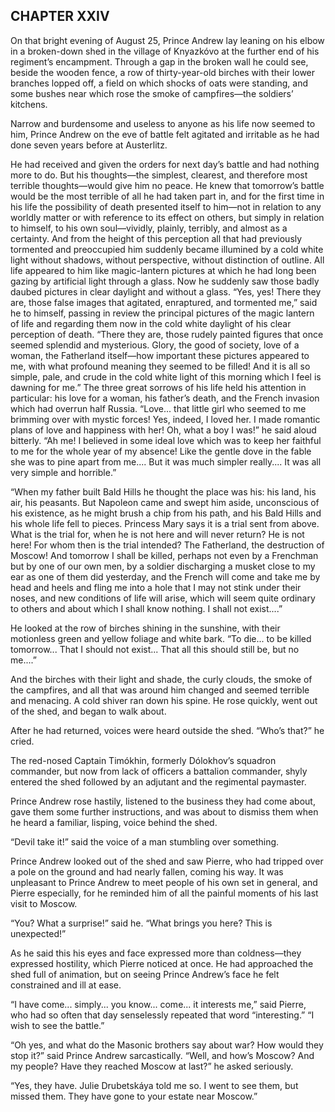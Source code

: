 ## CHAPTER XXIV

On that bright evening of August 25, Prince Andrew lay leaning on his
elbow in a broken-down shed in the village of Knyazkóvo at the further
end of his regiment’s encampment. Through a gap in the broken wall he
could see, beside the wooden fence, a row of thirty-year-old birches
with their lower branches lopped off, a field on which shocks of
oats were standing, and some bushes near which rose the smoke of
campfires—the soldiers’ kitchens.

Narrow and burdensome and useless to anyone as his life now seemed to
him, Prince Andrew on the eve of battle felt agitated and irritable as
he had done seven years before at Austerlitz.

He had received and given the orders for next day’s battle and had
nothing more to do. But his thoughts—the simplest, clearest, and
therefore most terrible thoughts—would give him no peace. He knew that
tomorrow’s battle would be the most terrible of all he had taken
part in, and for the first time in his life the possibility of death
presented itself to him—not in relation to any worldly matter or with
reference to its effect on others, but simply in relation to himself, to
his own soul—vividly, plainly, terribly, and almost as a certainty. And
from the height of this perception all that had previously tormented and
preoccupied him suddenly became illumined by a cold white light without
shadows, without perspective, without distinction of outline. All life
appeared to him like magic-lantern pictures at which he had long been
gazing by artificial light through a glass. Now he suddenly saw those
badly daubed pictures in clear daylight and without a glass. “Yes,
yes! There they are, those false images that agitated, enraptured,
and tormented me,” said he to himself, passing in review the principal
pictures of the magic lantern of life and regarding them now in the cold
white daylight of his clear perception of death. “There they are, those
rudely painted figures that once seemed splendid and mysterious.
Glory, the good of society, love of a woman, the Fatherland itself—how
important these pictures appeared to me, with what profound meaning they
seemed to be filled! And it is all so simple, pale, and crude in the
cold white light of this morning which I feel is dawning for me.” The
three great sorrows of his life held his attention in particular: his
love for a woman, his father’s death, and the French invasion which had
overrun half Russia. “Love... that little girl who seemed to me brimming
over with mystic forces! Yes, indeed, I loved her. I made romantic plans
of love and happiness with her! Oh, what a boy I was!” he said aloud
bitterly. “Ah me! I believed in some ideal love which was to keep her
faithful to me for the whole year of my absence! Like the gentle dove
in the fable she was to pine apart from me.... But it was much simpler
really.... It was all very simple and horrible.”

“When my father built Bald Hills he thought the place was his: his
land, his air, his peasants. But Napoleon came and swept him aside,
unconscious of his existence, as he might brush a chip from his path,
and his Bald Hills and his whole life fell to pieces. Princess Mary says
it is a trial sent from above. What is the trial for, when he is not
here and will never return? He is not here! For whom then is the trial
intended? The Fatherland, the destruction of Moscow! And tomorrow I
shall be killed, perhaps not even by a Frenchman but by one of our own
men, by a soldier discharging a musket close to my ear as one of them
did yesterday, and the French will come and take me by head and heels
and fling me into a hole that I may not stink under their noses, and new
conditions of life will arise, which will seem quite ordinary to others
and about which I shall know nothing. I shall not exist....”

He looked at the row of birches shining in the sunshine, with their
motionless green and yellow foliage and white bark. “To die... to be
killed tomorrow... That I should not exist... That all this should still
be, but no me....”

And the birches with their light and shade, the curly clouds, the
smoke of the campfires, and all that was around him changed and seemed
terrible and menacing. A cold shiver ran down his spine. He rose
quickly, went out of the shed, and began to walk about.

After he had returned, voices were heard outside the shed. “Who’s that?”
he cried.

The red-nosed Captain Timókhin, formerly Dólokhov’s squadron commander,
but now from lack of officers a battalion commander, shyly entered the
shed followed by an adjutant and the regimental paymaster.

Prince Andrew rose hastily, listened to the business they had come
about, gave them some further instructions, and was about to dismiss
them when he heard a familiar, lisping, voice behind the shed.

“Devil take it!” said the voice of a man stumbling over something.

Prince Andrew looked out of the shed and saw Pierre, who had tripped
over a pole on the ground and had nearly fallen, coming his way. It was
unpleasant to Prince Andrew to meet people of his own set in general,
and Pierre especially, for he reminded him of all the painful moments of
his last visit to Moscow.

“You? What a surprise!” said he. “What brings you here? This is
unexpected!”

As he said this his eyes and face expressed more than coldness—they
expressed hostility, which Pierre noticed at once. He had approached
the shed full of animation, but on seeing Prince Andrew’s face he felt
constrained and ill at ease.

“I have come... simply... you know... come... it interests me,” said
Pierre, who had so often that day senselessly repeated that word
“interesting.” “I wish to see the battle.”

“Oh yes, and what do the Masonic brothers say about war? How would they
stop it?” said Prince Andrew sarcastically. “Well, and how’s Moscow? And
my people? Have they reached Moscow at last?” he asked seriously.

“Yes, they have. Julie Drubetskáya told me so. I went to see them, but
missed them. They have gone to your estate near Moscow.”





